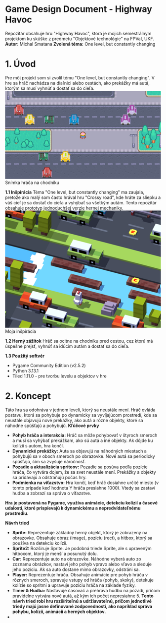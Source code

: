 # Game Design Document - Highway Havoc

Repozitár obsahuje hru "Highway Havoc", ktorá je mojich semestrálnym projektom ku skúške z predmetu "Objektové technológie" na FPVaI, UKF.
**Autor:** Michal Smatana
**Zvolená téma:** One level, but constantly changing 

# 1. Úvod
Pre môj projekt som si zvolil tému "One level, but constantly changing". V hre sa hráč nachádza na diaľnici alebo cestách, ako prekážky má autá, ktorým sa musí vyhnúť a dostať sa do cieľa.
![Snímka hráča na chodníku](fotka.png)
Snímka hráča na chodníku

**1.1 Inšpirácia**
Téma "One level, but constantly changing" ma zaujala, pretože ako malý som často hrával hru "Crossy road", kde hráte za sliepku a váš cieľ je sa dostať do cieľa a vyhýbať sa všetkým autám. Tento repozitár obsahuje prototyp jednoduchšej verzie hernej mechaniky.
![crossyRoad](crossyRoad.png)
Moja inšpirácia

**1.2 Herný zážitok**
Hráč sa ocitne na chodníku pred cestou, cez ktorú má úspešne prejsť, vyhnúť sa idúcim autám a dostať sa do cieľa.

**1.3 Použitý softvér**
* Pygame Community Edition (v2.5.2)
* Python 3.13.1
* Tiled 1.11.0 - pre tvorbu levelu a objektov v hre

# 2. Koncept
Táto hra sa odohráva v jednom leveli, ktorý sa neustále mení. Hráč ovláda postavu, ktorá sa pohybuje po dynamicky sa vyvíjajúcom prostredí, kde sa neustále objavujú nové prekážky, ako autá a rôzne objekty, ktoré sa náhodne spúšťajú a pohybujú.
**Kľúčové prvky**
* **Pohyb hráča a interakcia:** Hráč sa môže pohybovať v štyroch smeroch a musí sa vyhýbať prekážkam, ako sú autá a iné objekty. Ak dôjde ku kolízii s autom, hra končí.
* **Dynamické prekážky:** Auta sa objavujú na náhodných miestach a pohybujú sa v oboch smeroch po obrazovke. Nové autá sa periodicky spúšťajú, čím sa zvyšuje náročnosť.
* **Pozadie a aktualizácia spriteov:** Pozadie sa posúva podľa pozície hráča, čo vytvára dojem, že sa svet neustále mení. Prekážky a objekty sa pridávajú a odstraňujú počas hry.
* **Podmienka na víťazstvo:** Hra končí, keď hráč dosiahne určité miesto (v tomto prípade keď hodnota Y hráča presiahne 1000). Vtedy sa zastaví hudba a zobrazí sa správa o víťazstve.

**Hra je postavená na Pygame, využíva animácie, detekciu kolízií a časové udalosti, ktoré prispievajú k dynamickému a nepredvídateľnému prostrediu.**

**Návrh tried**
* **Sprite:** Reprezentuje základný herný objekt, ktorý je zobrazený na obrazovke. Obsahuje obraz (image), pozíciu (rect), a hitbox, ktorý sa používa na detekciu kolízií.
* **Sprite2:** Rozširuje Sprite. Je podobná triede Sprite, ale s upraveným hitboxom, ktorý je menší a posunutý dolu.
* **Car:** Reprezentuje auto na obrazovke. Náhodne vyberá auto zo zoznamu obrázkov, nastaví jeho pohyb vpravo alebo vľavo a sleduje jeho pozíciu. Ak sa auto dostane mimo obrazovky, odstráni sa.
* **Player:** Reprezentuje hráča. Obsahuje animácie pre pohyb hráča v rôznych smeroch, spravuje vstupy od hráča (pohyb, skoky), detekuje kolízie so spritmi a upravuje pozíciu hráča na základe fyziky.
* **Timer & Hudba:** Nastavuje časovač a prehráva hudbu na pozadí, pričom pravidelne vytvára nové autá, až kým ich počet nepresiahne 5.
**Tento návrh tried robí hru rozšíriteľnú a udržiavateľnú, pričom jednotlivé triedy majú jasne definované zodpovednosti, ako napríklad správa pohybu, kolízií, animácií a herných objektov.**
* 
